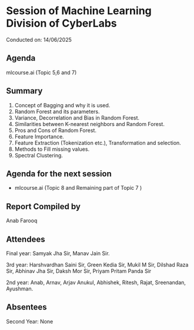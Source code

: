 # Session of Machine Learning Division of CyberLabs
Conducted on: 14/06/2025

## Agenda
mlcourse.ai (Topic 5,6 and 7)

## Summary
1. Concept of Bagging and why it is used.
2. Random Forest and its parameters.
3. Variance, Decorrelation and Bias in Random Forest.
4. Similarities between K-nearest neighbors and Random Forest.
5. Pros and Cons of Random Forest.
6. Feature Importance.
7. Feature Extraction (Tokenization etc.), Transformation and selection.
8. Methods to Fill missing values.
9. Spectral Clustering.

## Agenda for the next session
* mlcourse.ai (Topic 8 and Remaining part of Topic 7 )

## Report Compiled by
Anab Farooq

## Attendees
Final year: Samyak Jha Sir, Manav Jain Sir.

3rd year: Harshvardhan Saini Sir, Green Kedia Sir, Mukil M Sir, Dilshad Raza Sir, Abhinav Jha Sir, Daksh Mor Sir, Priyam Pritam Panda Sir

2nd year: Anab, Arnav, Arjav Anukul, Abhishek, Ritesh, Rajat, Sreenandan, Ayushman.

## Absentees
Second Year: None
